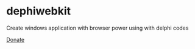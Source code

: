 # dephiwebkit
Create windows application with browser power using with delphi codes

<a href="">Donate</a>
